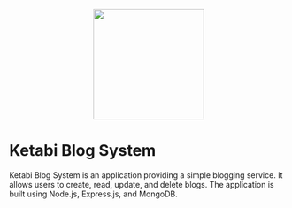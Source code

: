 <p align="center">
  <a href="https://github.com/kareemaboueid/ketabi-blog-system">
    <img src="./assets/ketabi-slogan.png" alt="" width="200" />
  </a>
</p>

# Ketabi Blog System

Ketabi Blog System is an application providing a simple blogging service. It allows users to create, read, update, and delete blogs. The application is built using Node.js, Express.js, and MongoDB.
